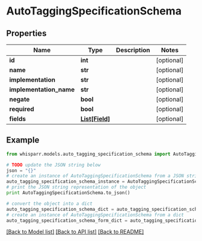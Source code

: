 # AutoTaggingSpecificationSchema


## Properties
Name | Type | Description | Notes
------------ | ------------- | ------------- | -------------
**id** | **int** |  | [optional] 
**name** | **str** |  | [optional] 
**implementation** | **str** |  | [optional] 
**implementation_name** | **str** |  | [optional] 
**negate** | **bool** |  | [optional] 
**required** | **bool** |  | [optional] 
**fields** | [**List[Field]**](Field.md) |  | [optional] 

## Example

```python
from whisparr.models.auto_tagging_specification_schema import AutoTaggingSpecificationSchema

# TODO update the JSON string below
json = "{}"
# create an instance of AutoTaggingSpecificationSchema from a JSON string
auto_tagging_specification_schema_instance = AutoTaggingSpecificationSchema.from_json(json)
# print the JSON string representation of the object
print AutoTaggingSpecificationSchema.to_json()

# convert the object into a dict
auto_tagging_specification_schema_dict = auto_tagging_specification_schema_instance.to_dict()
# create an instance of AutoTaggingSpecificationSchema from a dict
auto_tagging_specification_schema_form_dict = auto_tagging_specification_schema.from_dict(auto_tagging_specification_schema_dict)
```
[[Back to Model list]](../README.md#documentation-for-models) [[Back to API list]](../README.md#documentation-for-api-endpoints) [[Back to README]](../README.md)


